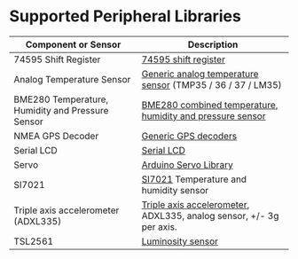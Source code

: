 # Supported Peripheral Libraries

| Component or Sensor       | Description                         |
|---------------------------|-------------------------------------|
| 74595 Shift Register      | [74595 shift register](/Source/Additional_Peripheral_Libraries/Netduino.Foundation.IC.74595) |
| Analog Temperature Sensor                        | [Generic analog temperature sensor](/Source/Additional_Peripheral_Libraries/Netduino.Foundation.Sensors.Temperature.Analog) (TMP35 / 36 / 37 / LM35)|
| BME280 Temperature, Humidity and Pressure Sensor | [BME280 combined temperature, humidity and pressure sensor](/Source/Additional_Peripheral_Libraries/Netduino.Foundation.Sensors.Barometric.BME280) |
| NMEA GPS Decoder          | [Generic GPS decoders](/Source/Additional_Peripheral_Libraries/Netduino.Foundation.Sensors.GPS.NMEA) |
| Serial LCD                                       | [Serial LCD](/Source/Additional_Peripheral_Libraries/Netduino.Foundation.Displays.SerialLCD) |
| Servo                     | [Arduino Servo Library](/Source/Additional_Peripheral_Libraries/Netduino.Foundation.Servo.ArduinoLib) |
| SI7021                    | [SI7021](/Source/Additional_Peripheral_Libraries/Netduino.Foundation.Barometric.SI7021) Temperature and humidity sensor |
| Triple axis accelerometer (ADXL335) | [Triple axis accelerometer](/Source/Additional_Peripheral_Libraries/Netduino.Foundation.Sensors.Motion.ADXL335), ADXL335, analog sensor, +/- 3g per axis. |
| TSL2561                                          | [Luminosity sensor](/Source/Additional_Peripheral_Libraries/Netduino.Foundation.Sensors.Light.TSL2561) |
